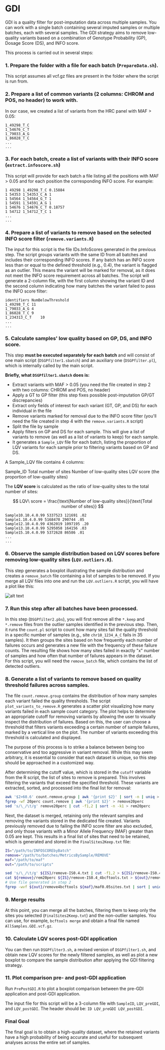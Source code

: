 # GDI

GDI is a quality filter for post-imputation data across multiple samples. You can work with a single batch containing several imputed samples or multiple batches, each with several samples. The GDI strategy aims to remove low-quality variants based on a combination of Genotype Probability (GP), Dosage Score (DS), and INFO score.

This process is carried out in several steps:

### 1. Prepare the folder with a file for each batch (`PrepareData.sh`). 
This script assumes all vcf.gz files are present in the folder where the script is run from.
### 2. Prepare a list of common variants (2 columns: CHROM and POS, no header) to work with.
In our case, we created a list of variants from the HRC panel with MAF > 0.05:

```
1_49298_T_C
1_54676_C_T
1_79033_A_G
1_86028_T_C
...
...
```
### 3. For each batch, create a list of variants with their INFO score (`extract.infoscore.sh`)
This script will provide for each batch a file listing all the positions with MAF > 0.05 and for each position the corresponding INFO score. For example:

```
1 49298 1_49298_T_C 0.15884
1 54353 1_54353_C_A 1
1 54564 1_54564_G_T 1
1 54591 1_54591_A_G 1
1 54676 1_54676_C_T 0.18757
1 54712 1_54712_T_C 1
...
...
```
### 4. Prepare a list of variants to remove based on the selected INFO score filter (`remove.variants.R`)
The input for this script is the file IDs.InfoScores generated in the previous step. The script groups variants with the same ID from all batches and includes their corresponding INFO scores. If any batch has an INFO score less than or equal to the defined threshold (e.g., 0.4), the variant is flagged as an outlier. This means the variant will be marked for removal, as it does not meet the INFO score requirement across all batches. The script will generate a 2-column file, with the first column showing the variant ID and the second column indicating how many batches the variant failed to pass the INFO score filter:

```
identifiers	NumBelowThreshold
1_49298_T_C	11
1_79033_A_G	4
1_86028_T_C	9
1_234313_C_T	10
...
...
```

### 5. Calculate samples' low quality based on GP, DS, and INFO score.

This step **must be executed separately for each batch** and will consist of one main script (`DSGPfilter1.sbatch`) and an auxiliary one (`DSGPfilter.pl`), which is internally called by the main script.

**Briefly, what `DSGPfilter1.sbatch` does is:**

- Extract variants with MAF > 0.05 (you need the file created in step 2 with two columns: CHROM and POS, no header)
- Apply a GT to GP filter (this step fixes possible post-imputation GP/GT discrepancies)
- Extract only fields of interest for each variant (GT, GP, and DS) for each individual in the file
- Remove variants marked for removal due to the INFO score filter (you'll need the file created in step 4 with the `remove.variants.R` script)
- Split the file by sample
- Apply filters on GP and DS for each sample. This will give a list of variants to remove (as well as a list of variants to keep) for each sample.
- It generates a `Sample_LQV` file for each batch, listing the proportion of LQV variants for each sample prior to filtering variants based on GP and DS.

A Sample_LQV file contains 4 columns:

Sample_ID
Total number of sites
Number of low-quality sites
LQV score (the proportion of low-quality sites)

The **LQV score** is calculated as the ratio of low-quality sites to the total number of sites:

$$
LQV\ score = \frac{\text{Number of low-quality sites}}{\text{Total number of sites}}
$$

```
Sample10.10.4.0.99 5337523 121691 .02
Sample1.10.4.0.99 5168470 290744 .05
Sample12.10.4.0.99 4362019 1097195 .20
Sample13.10.4.0.99 5295058 164156 .03
Sample15.10.4.0.99 5372628 86586 .01
...
...
```
### 6. Observe the sample distribution based on LQV scores before removing low-quality sites (`LQV.outliers.R`).

This step generates a boxplot illustrating the sample distribution and creates a `remove_batch` file containing a list of samples to be removed. If you merge all LQV files into one and run the `LQV.outliers.R` script, you will have a plot like this:

![alt text](https://github.com/SABiagini/GDI/blob/main/LQV_preGDI.txt.png?raw=true)

### 7. Run this step after all batches have been processed. 
In this step (`DSGPfilter2.pbs`), you will first remove all the `*.keep` and `*.remove` files from the outlier samples identified in the previous step. Then, it runs the `count.pl` script to count how many sites fail the quality threshold in a specific number of samples (e.g., site `chr10_1234_A_C` fails in 35 samples). It then groups the sites based on how frequently each number of failures occurs and generates a new file with the frequency of these failure counts. The resulting file shows how many sites failed in exactly "x" number of samples and how often that number of failures appears in the dataset. For this script, you will need the `remove_batch` file, which contains the list of detected outliers.

### 8. Generate a list of variants to remove based on quality threshold failures across samples.

The file `count.remove.group` contains the distribution of how many samples each variant failed the quality thresholds. The script `plot_variants_to_remove.R` generates a scatter plot visualizing how many variants failed in each sample count category. The plot helps to determine an appropriate cutoff for removing variants by allowing the user to visually inspect the distribution of failures. Based on this, the user can choose a threshold that filters variants exceeding a certain number of sample failures, marked by a vertical line on the plot. The number of variants exceeding this threshold is calculated and displayed.

The purpose of this process is to strike a balance between being too conservative and too aggressive in variant removal. While this may seem arbitrary, it is essential to consider that each dataset is unique, so this step should be approached in a customized way.

After determining the cutoff value, which is stored in the `cutoff` variable from the R script, the list of sites to remove is prepared. This involves filtering the variants that exceed the specified threshold. These variants are extracted, sorted, and processed into the final list for removal:

```bash
awk '$2>60.6' count.remove.group | awk '{print $2}' | sort -n | uniq > 20perc
fgrep -wf 20perc count.remove | awk '{print $2}' > remove20perc
sed 's/\_/\t/g' remove20perc | cut -f1,2 | sort -n -k1 > rem20perc
```

Next, the dataset is merged, retaining only the relevant samples and removing the variants stored in the dedicated file created. Variants previously removed due to failing the INFO score filter are also excluded, and only those variants with a Minor Allele Frequency (MAF) greater than 0.05 are kept. This results in a final list of sites that need to be retained, which is generated and stored in the `FinalSites2Keep.txt` file:

```bash
IS="/path/to/INFOSCOREbyBatch"
remove="/path/to/batches/MetricsBySample/REMOVE"
maf="/path/to/maf"
out="/path/to/scripts"

sed 's/\_/\t/g' ${IS}/remove-IS0.4.txt | cut -f1,2 > ${IS}/remove-IS0.4_4bcftools.txt &&
cat ${remove}/rem20perc ${IS}/remove-IS0.4_4bcftools.txt > ${out}/remove4bcftools
# Use file generated in step 2
fgrep -wvf ${out}/remove4bcftools ${maf}/maf0.05sites.txt | sort | uniq > ${out}/FinalSites2Keep.txt
```

### 9. Merge results
At this point, you can merge all the batches, filtering them to keep only the sites you selected (`FinalSites2Keep.txt`) and the non-outlier samples. You can use, for example, `bcftools merge` and obtain a final file named `AllSamples.GDI.vcf.gz`.

### 10. Calculate LQV scores post-GDI application
You can then run `DSGPfilter3.sh`, a revised version of `DSGPfilter1.sh`, and obtain new LQV scores for the newly filtered samples, as well as plot a new boxplot to compare the sample distribution after applying the GDI filtering strategy.

### 11. Plot comparison pre- and post-GDI application
Run `PrePostGDI.R` to plot a boxplot comparison between the pre-GDI application and post-GDI application.

The input file for this script will be a 3-column file with `SampleID`, `LQV_preGDI`, and `LQV_postGDI`. The header should be:
`ID LQV_preGDI LQV_postGDI`.

### Final Goal

The final goal is to obtain a high-quality dataset, where the retained variants have a high probability of being accurate and useful for subsequent analyses across the entire set of samples.
